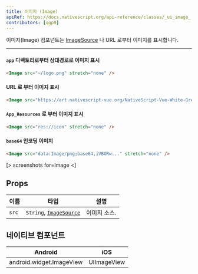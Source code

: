```yaml
---
title: 이미지 (Image)
apiRef: https://docs.nativescript.org/api-reference/classes/_ui_image_.image
contributors: [qgp9]
---
```


이미지(Image) 컴포넌트는 [ImageSource](https://docs.nativescript.org/api-reference/modules/_image_source_) 나 URL 로부터 이미지를 표시합니다.

---

#### `app` 디렉토리로부터 상대경로로 이미지 표시

```html
<Image src="~/logo.png" stretch="none" />
```

#### URL 로 부터 이미지 표시

```html
<Image src="https://art.nativescript-vue.org/NativeScript-Vue-White-Green.png" stretch="none" />
```

#### `App_Resources` 로 부터 이미지 표시

```html
<Image src="res://icon" stretch="none" />
```

#### `base64` 인코딩 이미지

```html
<Image src="data:Image/png;base64,iVBORw..." stretch="none" />
```

[> screenshots for=Image <]

## Props

| 이름 | 타입 | 설명 |
|------|------|-------------|
| `src` | `String`, [`ImageSource`](https://docs.nativescript.org/api-reference/modules/_image_source_) | 이미지 소스.

## 네이티브 컴포넌트

| Android | iOS |
|---------|-----|
| android.widget.ImageView | UIImageView

